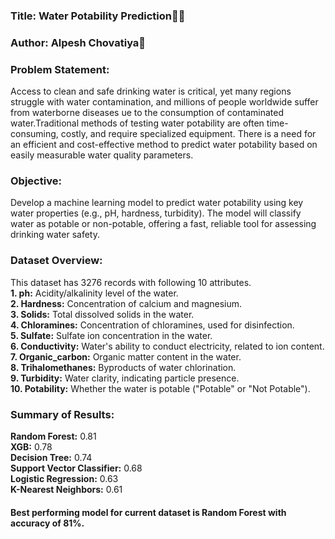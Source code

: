 
### Title: Water Potability Prediction  
### Author: Alpesh Chovatiya

### Problem Statement:
Access to clean and safe drinking water is critical, yet many regions struggle with water contamination, and millions of people worldwide suffer from waterborne diseases 
ue to the consumption of contaminated water.Traditional methods of testing water potability are often time-consuming, costly, and require specialized equipment. 
There is a need for an efficient and cost-effective method to predict water potability based on easily measurable water quality parameters.

### Objective:
Develop a machine learning model to predict water potability using key water properties (e.g., pH, hardness, turbidity). The model will classify water as potable or non-potable, 
offering a fast, reliable tool for assessing drinking water safety.

### Dataset Overview:
This dataset has 3276 records with following 10 attributes.          
**1. ph:** Acidity/alkalinity level of the water.    
**2. Hardness:** Concentration of calcium and magnesium.       
**3. Solids:** Total dissolved solids in the water.      
**4. Chloramines:** Concentration of chloramines, used for disinfection.        
**5. Sulfate:** Sulfate ion concentration in the water.       
**6. Conductivity:** Water's ability to conduct electricity, related to ion content.         
**7. Organic_carbon:** Organic matter content in the water.     
**8. Trihalomethanes:** Byproducts of water chlorination.       
**9. Turbidity:** Water clarity, indicating particle presence.        
**10. Potability:** Whether the water is potable ("Potable" or "Not Potable").        

### Summary of Results:
**Random Forest:** 0.81    
**XGB:** 0.78    
**Decision Tree:** 0.74    
**Support Vector Classifier:** 0.68    
**Logistic Regression:** 0.63    
**K-Nearest Neighbors:** 0.61    

#### Best performing model for current dataset is Random Forest  with accuracy of 81%.




